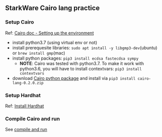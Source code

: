## StarkWare Cairo lang practice

### Setup Cairo
Ref: [Cairo doc - Setting up the environment](https://www.cairo-lang.org/docs/quickstart.html)

- install python3.7 (using virtual env or not)
- install prerequesite libraries: `sudo apt install -y libgmp3-dev`(ubuntu) or `brew install gmp`(mac)
- install python packages: `pip3 install ecdsa fastecdsa sympy`
    - **NOTE**: Cairo was tested with python3.7. To make it work with python3.6, you will have to install contextvars: `pip3 install contextvars`
- download [Cairo python package](https://github.com/starkware-libs/cairo-lang/releases/tag/v0.2.0) and install via `pip3 install cairo-lang-0.2.0.zip`

### Setup Hardhat
Ref: [Install Hardhat](https://hardhat.org/getting-started/#installation)

### Compile Cairo and run
See [compile and run](compile_and_run.md)